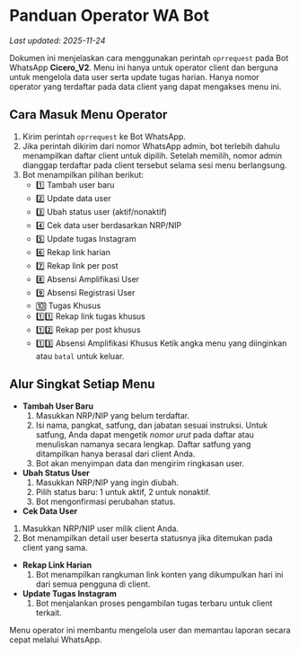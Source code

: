 # Panduan Operator WA Bot
*Last updated: 2025-11-24*

Dokumen ini menjelaskan cara menggunakan perintah `oprrequest` pada Bot WhatsApp **Cicero_V2**. Menu ini hanya untuk operator client dan berguna untuk mengelola data user serta update tugas harian. Hanya nomor operator yang terdaftar pada data client yang dapat mengakses menu ini.

## Cara Masuk Menu Operator
1. Kirim perintah `oprrequest` ke Bot WhatsApp.
2. Jika perintah dikirim dari nomor WhatsApp admin, bot terlebih dahulu
   menampilkan daftar client untuk dipilih. Setelah memilih, nomor admin
   dianggap terdaftar pada client tersebut selama sesi menu berlangsung.
3. Bot menampilkan pilihan berikut:
   - 1️⃣ Tambah user baru
   - 2️⃣ Update data user
   - 3️⃣ Ubah status user (aktif/nonaktif)
   - 4️⃣ Cek data user berdasarkan NRP/NIP
   - 5️⃣ Update tugas Instagram
   - 6️⃣ Rekap link harian
   - 7️⃣ Rekap link per post
   - 8️⃣ Absensi Amplifikasi User
   - 9️⃣ Absensi Registrasi User
   - 🔟 Tugas Khusus
   - 1️⃣1️⃣ Rekap link tugas khusus
   - 1️⃣2️⃣ Rekap per post khusus
   - 1️⃣3️⃣ Absensi Amplifikasi Khusus
   Ketik angka menu yang diinginkan atau `batal` untuk keluar.

## Alur Singkat Setiap Menu
- **Tambah User Baru**
  1. Masukkan NRP/NIP yang belum terdaftar.
  2. Isi nama, pangkat, satfung, dan jabatan sesuai instruksi. Untuk satfung,
     Anda dapat mengetik *nomor urut* pada daftar atau menuliskan namanya secara
     lengkap. Daftar satfung yang ditampilkan hanya berasal dari client Anda.
  3. Bot akan menyimpan data dan mengirim ringkasan user.
- **Ubah Status User**
  1. Masukkan NRP/NIP yang ingin diubah.
  2. Pilih status baru: 1 untuk aktif, 2 untuk nonaktif.
  3. Bot mengonfirmasi perubahan status.
 - **Cek Data User**
  1. Masukkan NRP/NIP user milik client Anda.
  2. Bot menampilkan detail user beserta statusnya jika ditemukan pada client yang sama.
- **Rekap Link Harian**
  1. Bot menampilkan rangkuman link konten yang dikumpulkan hari ini dari semua pengguna di client.
- **Update Tugas Instagram**
  1. Bot menjalankan proses pengambilan tugas terbaru untuk client terkait.

Menu operator ini membantu mengelola user dan memantau laporan secara cepat melalui WhatsApp.
